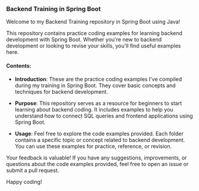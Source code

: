 ### Backend Training in Spring Boot

Welcome to my Backend Training repository in Spring Boot using Java!

This repository contains practice coding examples for learning backend development with Spring Boot. Whether you're new to backend development or looking to revise your skills, you'll find useful examples here.

#### Contents:

- **Introduction**: These are the practice coding examples I've compiled during my training in Spring Boot. They cover basic concepts and techniques for backend development.

- **Purpose**: This repository serves as a resource for beginners to start learning about backend coding. It includes examples to help you understand how to connect SQL queries and frontend applications using Spring Boot.

- **Usage**: Feel free to explore the code examples provided. Each folder contains a specific topic or concept related to backend development. You can use these examples for practice, reference, or revision.


Your feedback is valuable! If you have any suggestions, improvements, or questions about the code examples provided, feel free to open an issue or submit a pull request.

Happy coding!
